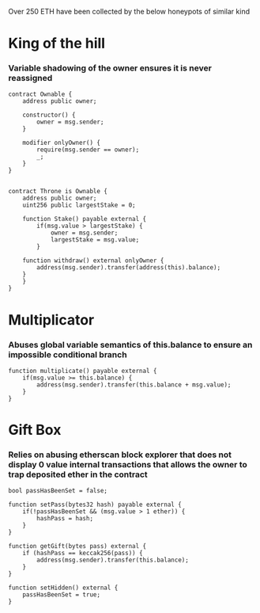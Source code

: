 Over 250 ETH have been collected by the below honeypots of similar kind


# King of the hill

### Variable shadowing of the owner ensures it is never reassigned


```solidity
contract Ownable {
    address public owner;

    constructor() {
        owner = msg.sender;
    }

    modifier onlyOwner() {
        require(msg.sender == owner);
        _;
    }
}


contract Throne is Ownable {
    address public owner;
    uint256 public largestStake = 0;

    function Stake() payable external {
        if(msg.value > largestStake) {
            owner = msg.sender;
            largestStake = msg.value;
        }

    function withdraw() external onlyOwner {
        address(msg.sender).transfer(address(this).balance);
    }
    }
}
```


# Multiplicator

### Abuses global variable semantics of this.balance to ensure an impossible conditional branch


```
function multiplicate() payable external {
    if(msg.value >= this.balance) {
        address(msg.sender).transfer(this.balance + msg.value);
    }
}
```


# Gift Box

### Relies on abusing etherscan block explorer that does not display 0 value internal transactions that allows the owner to trap deposited ether in the contract


```solidity
bool passHasBeenSet = false;

function setPass(bytes32 hash) payable external {
    if(!passHasBeenSet && (msg.value > 1 ether)) {
        hashPass = hash;
    }
}

function getGift(bytes pass) external {
    if (hashPass == keccak256(pass)) {
        address(msg.sender).transfer(this.balance);
    }
}

function setHidden() external {
    passHasBeenSet = true;
}

```